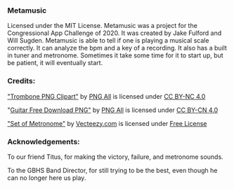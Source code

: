 ### Metamusic

Licensed under the MIT License.
Metamusic was a project for the Congressional App Challenge of 2020.
It was created by Jake Fulford and Will Sugden.
Metamusic is able to tell if one is playing a musical scale correctly.
It can analyze the bpm and a key of a recording.
It also has a built in tuner and metronome.
Sometimes it take some time for it to start up, but be patient, it will eventually start.

### Credits:

["Trombone PNG Clipart"](http://www.pngall.com/?p=8265) by [PNG All](http://www.pngall.com/) is licensed under [CC BY-NC 4.0](https://creativecommons.org/licenses/by-nc/4.0/)

"[Guitar Free Download PNG"](http://www.pngall.com/guitar-png/download/1540) by [PNG All](http://www.pngall.com/) is licensed under [CC BY-CN 4.0](https://creativecommons.org/licenses/by-nc/4.0/)

["Set of Metronome"](https://www.vecteezy.com/vector-art/1268691-set-of-metronome) by [Vecteezy.com](https://www.vecteezy.com/) is licensed under [Free License](https://www.vecteezy.com/licensing-agreement)

### Acknowledgements:

To our friend Titus, for making the victory, failure, and metronome sounds.

To the GBHS Band Director, for still trying to be the best, even though he can no longer here us play.


















